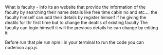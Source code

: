 What is faculty - info 
its an website that provide the information of the faculty by searching their name details like free time cabin no and etc....
the faculty himself can add their details by register himself if he giving the deatils for thr first time but to change the deatils of existing faculty 
The faculty can login himself it will the previous details he can change by editing it



Before run that ple run npm i in your terminal
to run the code you can nodemon app.js
